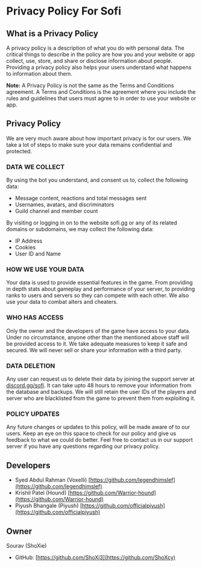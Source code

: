 # Privacy Policy For Sofi

## What is a Privacy Policy

A privacy policy is a description of what you do with personal data. The critical things to describe in the policy are how you and your website or app collect, use, store, and share or disclose information about people. Providing a privacy policy also helps your users understand what happens to information about them.

**Note:** A Privacy Policy is not the same as the Terms and Conditions agreement. A Terms and Conditions is the agreement where you include the rules and guidelines that users must agree to in order to use your website or app.

## Privacy Policy

We are very much aware about how important privacy is for our users. We take a lot of steps to make sure your data remains confidential and protected.

### DATA WE COLLECT

By using the bot you understand, and consent us to, collect the following data:
- Message content, reactions and total messages sent
- Usernames, avatars, and discriminators
- Guild channel and member count

By visiting or logging in on to the website sofi.gg or any of its related domains or subdomains, we may collect the following data:
- IP Address
- Cookies 
- User ID and Name

### HOW WE USE YOUR DATA

Your data is used to provide essential features in the game. From providing in depth stats about gameplay and performance of your server, to providing ranks to users and servers so they can compete with each other. We also use your data to combat alters and cheaters.

### WHO HAS ACCESS

Only the owner and the developers of the game have access to your data. Under no circumstance, anyone other than the mentioned above staff will be provided access to it. We take adequate measures to keep it safe and secured. We will never sell or share your information with a third party.

### DATA DELETION

Any user can request us to delete their data by joining the support server at [discord.gg/sofi](https://discord.gg/thzjEPFdmk). It can take upto 48 hours to remove your information from the database and backups. We will still retain the user IDs of the players and server who are blacklisted from the game to prevent them from exploiting it.

### POLICY UPDATES

Any future changes or updates to this policy, will be made aware of to our users. Keep an eye on this space to check for our policy and give us feedback to what we could do better. Feel free to contact us in our support server if you have any questions regarding our privacy policy.

## Developers

- Syed Abdul Rahman (Voxelli) [https://github.com/legendhimslef](https://github.com/legendhimslef)
- Krishil Patel (Hound) [https://github.com/Warrior-hound](https://github.com/Warrior-hound)
- Piyush Bhangale (Piyush) [https://github.com/officialpiyush](https://github.com/officialpiyush)
## Owner

Sourav (ShoXie)

- GitHub: [https://github.com/ShoXi3](https://github.com/ShoXcy)
